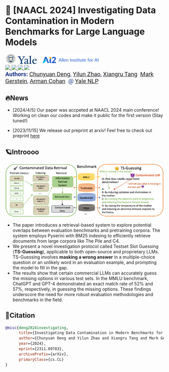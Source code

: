 # 🌟 [NAACL 2024] Investigating Data Contamination in Modern Benchmarks for Large Language Models
<div style="width:40% float:center diaplay:inline">
     <img src=./logo/gt_logo.png width=7%/> <img src=./logo/yale_logo.png width=12%/> &nbsp; &nbsp; <img src=./logo/logo-ai2.svg width=35%/>
</div>

<a target="_blank" href="https://arxiv.org/abs/2311.09783">
<img style="height:22pt" src="https://img.shields.io/badge/-Paper-black?style=flat&logo=arxiv">
</a><a target="_blank" href="https://github.com/CharlesDDDD">
<img style="height:22pt" src="https://img.shields.io/badge/-Code-green?style=flat&logo=github">
</a><a target="_blank" href="https://huggingface.co/papers/2311.09783">
<img style="height:22pt" src="https://img.shields.io/badge/-🤗%20HuggingFace-red?style=flat"></a><a target="_blank" href="https://huggingface.co/llm-blender">
<!-- <img style="height:22pt" src="https://img.shields.io/badge/-🤗%20Models-red?style=flat"> -->
</a><a target="_blank" href="https://twitter.com/billyuchenlin/status/1668666357058277377">
<img style="height:22pt" src="https://img.shields.io/badge/-Tweet-blue?style=flat&logo=twitter">
</a>
<br>

<span style="color:#183385; font-size: 14pt; font-family: Roboto, Helvetica, Arial, Heveltica Neue, sans-serif">
     <b>Authors:</b> <a class="name" target="_blank" href="https://charlesdddd.github.io/">Chunyuan Deng</a>, 
     <a class="name" target="_blank" href="https://yilunzhao.github.io/">Yilun Zhao</a>,
     <a class="name" target="_blank" href="https://xiangrutang.github.io/">Xiangru Tang</a>&nbsp; 
     <a class="name" target="_blank" href="https://medicine.yale.edu/profile/mark-gerstein/">Mark Gerstein</a>,
     <a class="name" target="_blank" href="https://armancohan.com/">Arman Cohan</a>&nbsp; @
     <a class="btna" target="_blank" href="https://yale-nlp.github.io/">Yale NLP</a> 
     </span>

## 🔥News

- [2024/4/5] Our paper was accpeted at NAACL 2024 main conference! Working on clean our codes and make it public for the first version (Stay tuned!) 

- [2023/11/15] We release out preprint at arxiv! Feel free to check out preprint [here](https://arxiv.org/abs/2311.09783)

## 🪐Introooo

![DC](./logo/flowchart.png)


 - The paper introduces a retrieval-based system to explore potential overlaps between evaluation benchmarks and pretraining corpora. The system employs Pyserini with BM25 indexing to efficiently retrieve documents from large corpora like The Pile and C4.
 - We present a novel investigation protocol called Testset Slot Guessing (**TS-Guessing**), applicable to both open-source and proprietary LLMs. TS-Guessing involves **masking a wrong answer** in a multiple-choice question or an unlikely word in an evaluation example, and prompting the model to fill in the gap.
 - The results show that certain commercial LLMs can accurately guess the missing options in various test sets. In the MMLU benchmark, ChatGPT and GPT-4 demonstrated an exact match rate of 52% and 57%, respectively, in guessing the missing options. These findings underscore the need for more robust evaluation methodologies and benchmarks in the field.

## 🤎Citation 
```bibtex
@misc{deng2024investigating,
      title={Investigating Data Contamination in Modern Benchmarks for Large Language Models}, 
      author={Chunyuan Deng and Yilun Zhao and Xiangru Tang and Mark Gerstein and Arman Cohan},
      year={2024},
      eprint={2311.09783},
      archivePrefix={arXiv},
      primaryClass={cs.CL}
}
